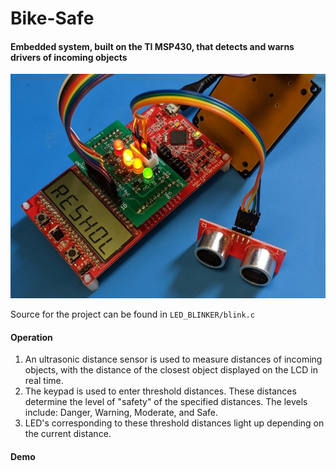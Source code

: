 # Bike-Safe
#### Embedded system, built on the TI MSP430, that detects and warns drivers of incoming objects

<img src="Project.jpg" alt="drawing" width="600" class="center"/>

Source for the project can be found in ```LED_BLINKER/blink.c```

#### Operation 

1. An ultrasonic distance sensor is used to measure distances of incoming objects, with the distance of the closest object displayed on the LCD in real time.
2. The keypad is used to enter threshold distances. These distances determine the level of "safety" of the specified distances. The levels include: Danger, Warning, Moderate, and Safe.
3. LED's corresponding to these threshold distances light up depending on the current distance.

#### Demo

